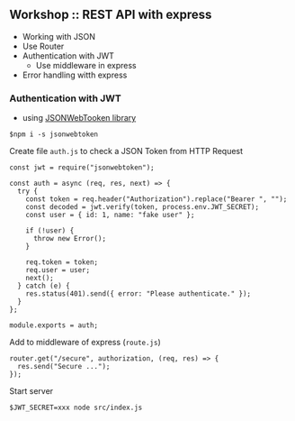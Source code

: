 ## Workshop :: REST API with express

- Working with JSON
- Use Router
- Authentication with JWT
  - Use middleware in express
- Error handling witth express

### Authentication with JWT

- using [JSONWebTooken library](https://www.npmjs.com/package/jsonwebtoken)

```
$npm i -s jsonwebtoken
```

Create file `auth.js` to check a JSON Token from HTTP Request

```
const jwt = require("jsonwebtoken");

const auth = async (req, res, next) => {
  try {
    const token = req.header("Authorization").replace("Bearer ", "");
    const decoded = jwt.verify(token, process.env.JWT_SECRET);
    const user = { id: 1, name: "fake user" };

    if (!user) {
      throw new Error();
    }

    req.token = token;
    req.user = user;
    next();
  } catch (e) {
    res.status(401).send({ error: "Please authenticate." });
  }
};

module.exports = auth;

```

Add to middleware of express (`route.js`)

```
router.get("/secure", authorization, (req, res) => {
  res.send("Secure ...");
});
```

Start server

```
$JWT_SECRET=xxx node src/index.js
```
